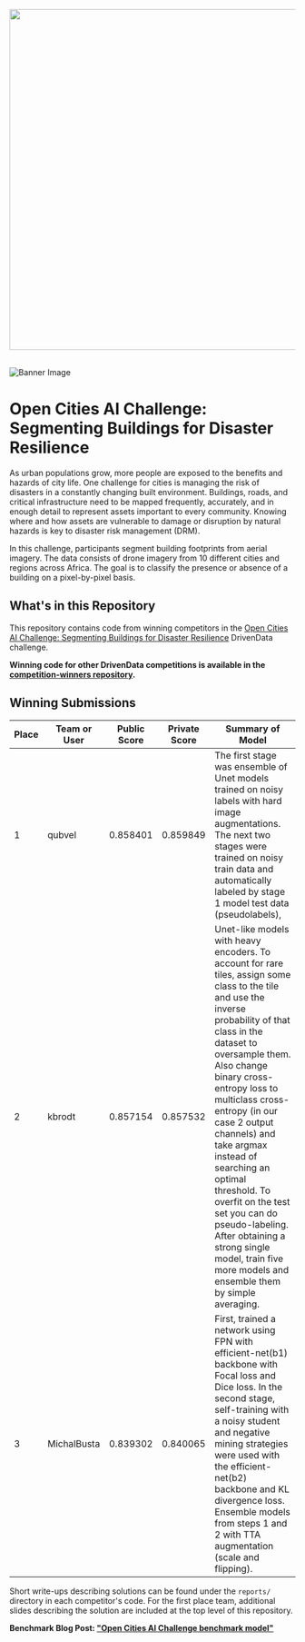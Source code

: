 [<img src='https://s3.amazonaws.com/drivendata-public-assets/logo-white-blue.png' width='600'>](https://www.drivendata.org/)
<br><br>

![Banner Image](https://s3.amazonaws.com/drivendata-public-assets/opendri_mon_labeled.jpg)

# Open Cities AI Challenge: Segmenting Buildings for Disaster Resilience 

As urban populations grow, more people are exposed to the benefits and hazards of city life. One challenge for cities is managing the risk of disasters in a constantly changing built environment. Buildings, roads, and critical infrastructure need to be mapped frequently, accurately, and in enough detail to represent assets important to every community. Knowing where and how assets are vulnerable to damage or disruption by natural hazards is key to disaster risk management (DRM).

In this challenge, participants segment building footprints from aerial imagery. The data consists of drone imagery from 10 different cities and regions across Africa. The goal is to classify the presence or absence of a building on a pixel-by-pixel basis.


## What's in this Repository

This repository contains code from winning competitors in the [Open Cities AI Challenge: Segmenting Buildings for Disaster Resilience](https://www.drivendata.org/competitions/60/building-segmentation-disaster-resilience/) DrivenData challenge.

**Winning code for other DrivenData competitions is available in the [competition-winners repository](https://github.com/drivendataorg/competition-winners).**

## Winning Submissions

Place |Team or User | Public Score | Private Score | Summary of Model
--- | --- | --- | --- | ---
1 | qubvel | 0.858401 | 0.859849 | The first stage was ensemble of Unet models trained on noisy labels with hard image augmentations. The next two stages were trained on noisy train data and automatically labeled by stage 1 model test data (pseudolabels),
2 | kbrodt | 0.857154 | 0.857532 | Unet-like models with heavy encoders. To account for rare tiles, assign some class to the tile and use the inverse probability of that class in the dataset to oversample them. Also change binary cross-entropy loss to multiclass cross-entropy (in our case 2 output channels) and take argmax instead of searching an optimal threshold. To overfit on the test set you can do pseudo-labeling. After obtaining a strong single model, train five more models and ensemble them by simple averaging.
3 | MichalBusta | 0.839302 | 0.840065 | First, trained a network using FPN with efficient-net(b1) backbone with Focal loss and Dice loss. In the second stage, self-training with a noisy student and negative mining strategies were used with the efficient-net(b2) backbone and KL divergence loss. Ensemble models from steps 1 and 2 with TTA augmentation (scale and flipping).

Short write-ups describing solutions can be found under the `reports/` directory in each competitor's code. For the first place team, additional slides describing the solution are included at the top level of this repository.

**Benchmark Blog Post: ["Open Cities AI Challenge benchmark model"](https://github.com/azavea/open-cities-ai-challenge-benchmark-model)**
